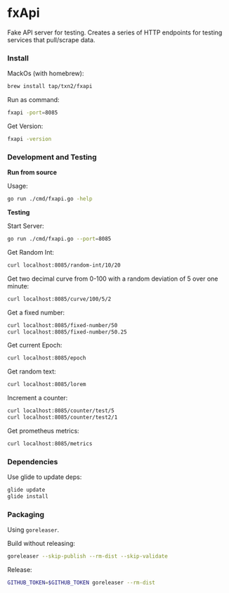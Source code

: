 # fxApi


Fake API server for testing. Creates a series of HTTP endpoints for testing services that pull/scrape data.

### Install

MackOs (with homebrew):
```bash
brew install tap/txn2/fxapi
```

Run as command:
```bash
fxapi -port=8085
```

Get Version:
```bash
fxapi -version
```

### Development and Testing

**Run from source**

Usage:
```bash
go run ./cmd/fxapi.go -help
```

**Testing**

Start Server:
```bash
go run ./cmd/fxapi.go --port=8085
```

Get Random Int:
```bash
curl localhost:8085/random-int/10/20
```

Get two decimal curve from 0-100 with a random deviation of 5 over one minute:
```bash
curl localhost:8085/curve/100/5/2
```

Get a fixed number:
```bash
curl localhost:8085/fixed-number/50
curl localhost:8085/fixed-number/50.25
```

Get current Epoch:
```bash
curl localhost:8085/epoch
```

Get random text:
```bash
curl localhost:8085/lorem
```

Increment a counter:
```bash
curl localhost:8085/counter/test/5
curl localhost:8085/counter/test2/1
```

Get prometheus metrics:
```bash
curl localhost:8085/metrics
```

### Dependencies

Use glide to update deps:

```bash
glide update
glide install
```

### Packaging

Using `goreleaser`.

Build without releasing:
```bash
goreleaser --skip-publish --rm-dist --skip-validate
```

Release:
```bash
GITHUB_TOKEN=$GITHUB_TOKEN goreleaser --rm-dist
```

